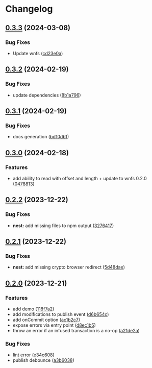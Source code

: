 # Changelog

## [0.3.3](https://github.com/wnfs-wg/nest/compare/nest-v0.3.2...nest-v0.3.3) (2024-03-08)


### Bug Fixes

* Update wnfs ([cd23e0a](https://github.com/wnfs-wg/nest/commit/cd23e0a5651746677b95b53f715689379b77ce87))

## [0.3.2](https://github.com/wnfs-wg/nest/compare/nest-v0.3.1...nest-v0.3.2) (2024-02-19)


### Bug Fixes

* update dependencies ([8b1a796](https://github.com/wnfs-wg/nest/commit/8b1a7965043c684970215cb606d074213ed54af5))

## [0.3.1](https://github.com/wnfs-wg/nest/compare/nest-v0.3.0...nest-v0.3.1) (2024-02-19)


### Bug Fixes

* docs generation ([bd10db1](https://github.com/wnfs-wg/nest/commit/bd10db17dd4450609163824619f3d91be89a5be5))

## [0.3.0](https://github.com/wnfs-wg/nest/compare/nest-v0.2.2...nest-v0.3.0) (2024-02-18)


### Features

* add ability to read with offset and length + update to wnfs 0.2.0 ([0478813](https://github.com/wnfs-wg/nest/commit/0478813f06d2e4be3e5decfd284ea3f353164ecb))

## [0.2.2](https://github.com/wnfs-wg/nest/compare/nest-v0.2.1...nest-v0.2.2) (2023-12-22)


### Bug Fixes

* **nest:** add missing files to npm output ([3276417](https://github.com/wnfs-wg/nest/commit/3276417138f6ce54143939dc5dfefecdf8dbaa16))

## [0.2.1](https://github.com/wnfs-wg/nest/compare/nest-v0.2.0...nest-v0.2.1) (2023-12-22)


### Bug Fixes

* **nest:** add missing crypto browser redirect ([5d48dae](https://github.com/wnfs-wg/nest/commit/5d48daeb8a5f6547e05d6c6f3e6fdbe0f01ddb92))

## [0.2.0](https://github.com/wnfs-wg/nest/compare/nest-v0.1.0...nest-v0.2.0) (2023-12-21)


### Features

* add demo ([118f7a2](https://github.com/wnfs-wg/nest/commit/118f7a2e0642c07d80590fd6c76e001e893bd6a6))
* add modifications to publish event ([d6b654c](https://github.com/wnfs-wg/nest/commit/d6b654cf6e5959ccf33ada391eb77acec1daea65))
* add onCommit option ([ac1b2c7](https://github.com/wnfs-wg/nest/commit/ac1b2c7582c479a1344af76efb47db1a89ccedb9))
* expose errors via entry point ([d8ec1b5](https://github.com/wnfs-wg/nest/commit/d8ec1b5c3a40587c00ff86c2fffb5b3656d5162f))
* throw an error if an infused transaction is a no-op ([a21de2a](https://github.com/wnfs-wg/nest/commit/a21de2a44af92676e78f4c600bea4def29f2be82))


### Bug Fixes

* lint error ([e34c608](https://github.com/wnfs-wg/nest/commit/e34c608beda249e4272083bf7ad80075e86930df))
* publish debounce ([a3b6038](https://github.com/wnfs-wg/nest/commit/a3b6038900c0198ecbe05eb1005a43d76d70c271))
